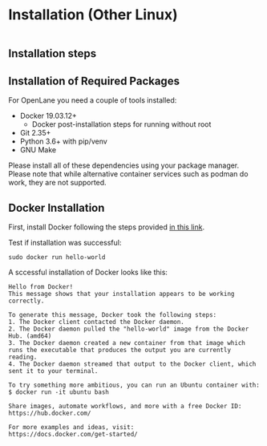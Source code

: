 # Installation (Other Linux)

```{include} installation_overview.md
```

## Installation steps

## Installation of Required Packages

For OpenLane you need a couple of tools installed:

* Docker 19.03.12+
    * Docker post-installation steps for running without root
* Git 2.35+
* Python 3.6+ with pip/venv
* GNU Make

Please install all of these dependencies using your package manager. Please
note that while alternative container services such as podman do work, they are not
supported.

## Docker Installation

First, install Docker following the steps provided [in this link](https://docs.docker.com/engine/install/).

Test if installation was successful:

```
sudo docker run hello-world
```

A sccessful installation of Docker looks like this:

```
Hello from Docker!
This message shows that your installation appears to be working correctly.

To generate this message, Docker took the following steps:
1. The Docker client contacted the Docker daemon.
2. The Docker daemon pulled the "hello-world" image from the Docker Hub. (amd64)
3. The Docker daemon created a new container from that image which runs the executable that produces the output you are currently reading.
4. The Docker daemon streamed that output to the Docker client, which sent it to your terminal.

To try something more ambitious, you can run an Ubuntu container with:
$ docker run -it ubuntu bash

Share images, automate workflows, and more with a free Docker ID:
https://hub.docker.com/

For more examples and ideas, visit:
https://docs.docker.com/get-started/
```

```{include} docker_no_root.md
```
```{include} installation_common_section.md
```
